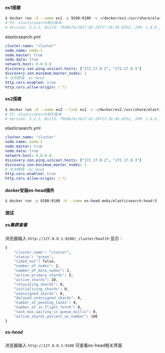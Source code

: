 #### es1搭建
```zsh
$ docker run -d --name es1 -p 9200:9200 -v ~/docker/es1:/usr/share/elasticsearch/config elasticsearch
# PS: elasticsearch相关版本
# Version: 5.2.2, Build: f9d9b74/2017-02-24T17:26:45.835Z, JVM: 1.8.0_121
```
elasticsearch.yml
```yml
cluster.name: "cluster"  
node.name: node-1
node.master: true
node.data: true
network.host: 0.0.0.0
discovery.zen.ping.unicast.hosts: ["172.17.0.2", "172.17.0.3"]
discovery.zen.minimum_master_nodes: 1
# 允许跨域  es-head
http.cors.enabled: true
http.cors.allow-origin: /.*/
```

#### es2搭建
```zsh
$ docker run -d --name es2 --link es1 -v ~/docker/es2:/usr/share/elasticsearch/config elasticsearch
# PS: elasticsearch相关版本
# Version: 5.2.2, Build: f9d9b74/2017-02-24T17:26:45.835Z, JVM: 1.8.0_121
```
elasticsearch.yml
```yml
cluster.name: "cluster"
node.name: node-2
node.master: true
node.data: true
network.host: 0.0.0.0
discovery.zen.ping.unicast.hosts: ["172.17.0.2", "172.17.0.3"]
discovery.zen.minimum_master_nodes: 1
# 允许跨域  es-head
http.cors.enabled: true
http.cors.allow-origin: /.*/
```

#### docker安装es-head插件
```zsh
$ docker run -p 9100:9100 -d --name es-head mobz/elasticsearch-head:5
```

#### 测试
##### es集群查看
浏览器输入 `http://127.0.0.1:9200/_cluster/health` 显示：
```zsh
{
    "cluster_name": "cluster",
    "status": "green",
    "timed_out": false,
    "number_of_nodes": 2,
    "number_of_data_nodes": 2,
    "active_primary_shards": 5,
    "active_shards": 10,
    "relocating_shards": 0,
    "initializing_shards": 0,
    "unassigned_shards": 0,
    "delayed_unassigned_shards": 0,
    "number_of_pending_tasks": 0,
    "number_of_in_flight_fetch": 0,
    "task_max_waiting_in_queue_millis": 0,
    "active_shards_percent_as_number": 100
}
```

##### es-head
浏览器输入 `http://127.0.0.1:9100` 可查看es-head相关界面
